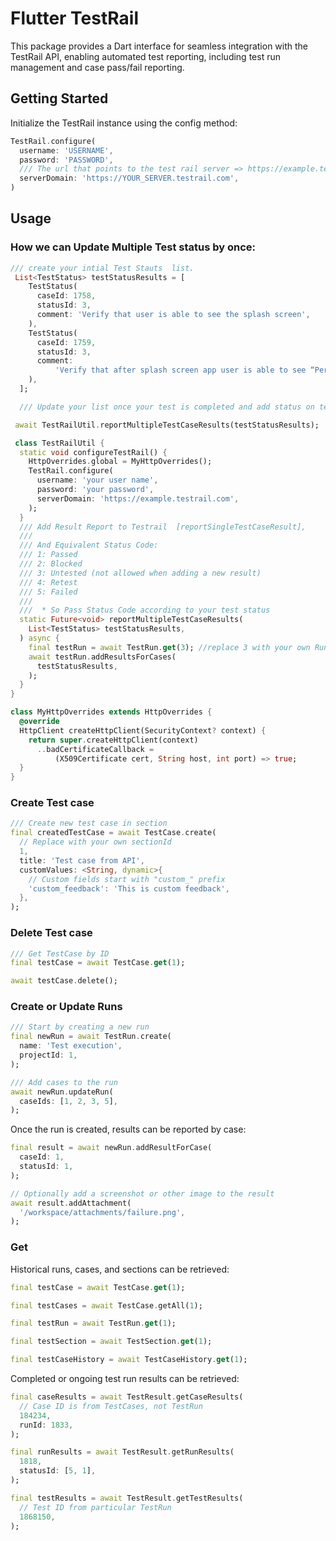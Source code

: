 
# Flutter TestRail

This package provides a Dart interface for seamless integration with the TestRail API, enabling automated test reporting, including test run management and case pass/fail reporting.

## Getting Started

Initialize the TestRail instance using the config method:

```dart
TestRail.configure(
  username: 'USERNAME',
  password: 'PASSWORD',
  /// The url that points to the test rail server => https://example.testrail.com
  serverDomain: 'https://YOUR_SERVER.testrail.com',
)
```

## Usage


### How we can Update Multiple Test status by once:

```dart
/// create your intial Test Stauts  list. 
 List<TestStatus> testStatusResults = [
    TestStatus(
      caseId: 1758,
      statusId: 3,
      comment: 'Verify that user is able to see the splash screen',
    ),
    TestStatus(
      caseId: 1759,
      statusId: 3,
      comment:
          'Verify that after splash screen app user is able to see “Permission screen”',
    ),
  ];

  /// Update your list once your test is completed and add status on test rail with updated status.

 await TestRailUtil.reportMultipleTestCaseResults(testStatusResults);

 class TestRailUtil {
  static void configureTestRail() {
    HttpOverrides.global = MyHttpOverrides();
    TestRail.configure(
      username: 'your user name',
      password: 'your password',
      serverDomain: 'https://example.testrail.com',
    );
  }
  /// Add Result Report to Testrail  [reportSingleTestCaseResult],
  ///
  /// And Equivalent Status Code:
  /// 1: Passed
  /// 2: Blocked
  /// 3: Untested (not allowed when adding a new result)
  /// 4: Retest
  /// 5: Failed
  ///
  ///  * So Pass Status Code according to your test status
  static Future<void> reportMultipleTestCaseResults(
    List<TestStatus> testStatusResults,
  ) async {
    final testRun = await TestRun.get(3); //replace 3 with your own Run Id.
    await testRun.addResultsForCases(
      testStatusResults,
    );
  }
}

class MyHttpOverrides extends HttpOverrides {
  @override
  HttpClient createHttpClient(SecurityContext? context) {
    return super.createHttpClient(context)
      ..badCertificateCallback =
          (X509Certificate cert, String host, int port) => true;
  }
}

```

### Create Test case
```dart
/// Create new test case in section
final createdTestCase = await TestCase.create(
  // Replace with your own sectionId
  1,
  title: 'Test case from API',
  customValues: <String, dynamic>{
    // Custom fields start with "custom_" prefix
    'custom_feedback': 'This is custom feedback',
  },
);
```

### Delete Test case
```dart
/// Get TestCase by ID
final testCase = await TestCase.get(1);

await testCase.delete();
```

### Create or Update Runs

```dart
/// Start by creating a new run
final newRun = await TestRun.create(
  name: 'Test execution',
  projectId: 1,
);

/// Add cases to the run
await newRun.updateRun(
  caseIds: [1, 2, 3, 5],
);
```

Once the run is created, results can be reported by case:

```dart
final result = await newRun.addResultForCase(
  caseId: 1,
  statusId: 1,
);

// Optionally add a screenshot or other image to the result
await result.addAttachment(
  '/workspace/attachments/failure.png',
);
```

### Get

Historical runs, cases, and sections can be retrieved:

```dart
final testCase = await TestCase.get(1);

final testCases = await TestCase.getAll(1);

final testRun = await TestRun.get(1);

final testSection = await TestSection.get(1);

final testCaseHistory = await TestCaseHistory.get(1);
```

Completed or ongoing test run results can be retrieved:

```dart
final caseResults = await TestResult.getCaseResults(
  // Case ID is from TestCases, not TestRun
  184234,
  runId: 1833,
);

final runResults = await TestResult.getRunResults(
  1818,
  statusId: [5, 1],
);

final testResults = await TestResult.getTestResults(
  // Test ID from particular TestRun
  1868150,
);
```